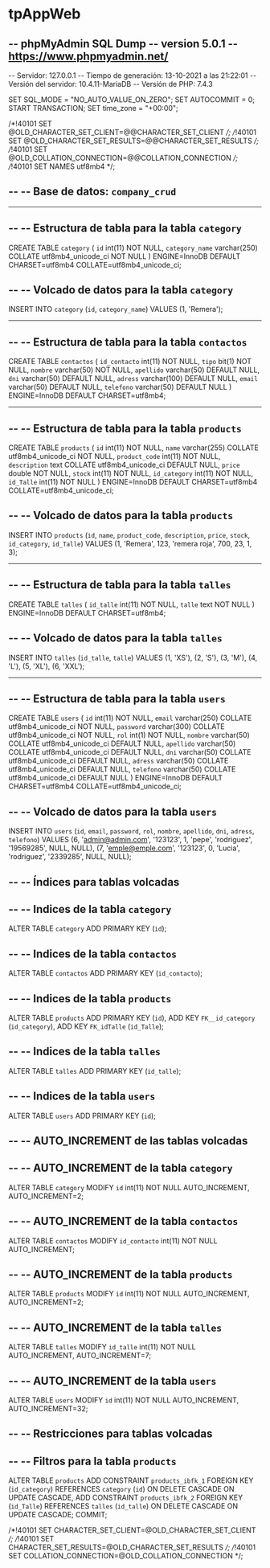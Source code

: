# tpAppWeb


-- phpMyAdmin SQL Dump
-- version 5.0.1
-- https://www.phpmyadmin.net/
--
-- Servidor: 127.0.0.1
-- Tiempo de generación: 13-10-2021 a las 21:22:01
-- Versión del servidor: 10.4.11-MariaDB
-- Versión de PHP: 7.4.3

SET SQL_MODE = "NO_AUTO_VALUE_ON_ZERO";
SET AUTOCOMMIT = 0;
START TRANSACTION;
SET time_zone = "+00:00";


/*!40101 SET @OLD_CHARACTER_SET_CLIENT=@@CHARACTER_SET_CLIENT */;
/*!40101 SET @OLD_CHARACTER_SET_RESULTS=@@CHARACTER_SET_RESULTS */;
/*!40101 SET @OLD_COLLATION_CONNECTION=@@COLLATION_CONNECTION */;
/*!40101 SET NAMES utf8mb4 */;

--
-- Base de datos: `company_crud`
--

-- --------------------------------------------------------

--
-- Estructura de tabla para la tabla `category`
--

CREATE TABLE `category` (
  `id` int(11) NOT NULL,
  `category_name` varchar(250) COLLATE utf8mb4_unicode_ci NOT NULL
) ENGINE=InnoDB DEFAULT CHARSET=utf8mb4 COLLATE=utf8mb4_unicode_ci;

--
-- Volcado de datos para la tabla `category`
--

INSERT INTO `category` (`id`, `category_name`) VALUES
(1, 'Remera');

-- --------------------------------------------------------

--
-- Estructura de tabla para la tabla `contactos`
--

CREATE TABLE `contactos` (
  `id_contacto` int(11) NOT NULL,
  `tipo` bit(1) NOT NULL,
  `nombre` varchar(50) NOT NULL,
  `apellido` varchar(50) DEFAULT NULL,
  `dni` varchar(50) DEFAULT NULL,
  `adress` varchar(100) DEFAULT NULL,
  `email` varchar(50) DEFAULT NULL,
  `telefono` varchar(50) DEFAULT NULL
) ENGINE=InnoDB DEFAULT CHARSET=utf8mb4;

-- --------------------------------------------------------

--
-- Estructura de tabla para la tabla `products`
--

CREATE TABLE `products` (
  `id` int(11) NOT NULL,
  `name` varchar(255) COLLATE utf8mb4_unicode_ci NOT NULL,
  `product_code` int(11) NOT NULL,
  `description` text COLLATE utf8mb4_unicode_ci DEFAULT NULL,
  `price` double NOT NULL,
  `stock` int(11) NOT NULL,
  `id_category` int(11) NOT NULL,
  `id_Talle` int(11) NOT NULL
) ENGINE=InnoDB DEFAULT CHARSET=utf8mb4 COLLATE=utf8mb4_unicode_ci;

--
-- Volcado de datos para la tabla `products`
--

INSERT INTO `products` (`id`, `name`, `product_code`, `description`, `price`, `stock`, `id_category`, `id_Talle`) VALUES
(1, 'Remera', 123, 'remera roja', 700, 23, 1, 3);

-- --------------------------------------------------------

--
-- Estructura de tabla para la tabla `talles`
--

CREATE TABLE `talles` (
  `id_talle` int(11) NOT NULL,
  `talle` text NOT NULL
) ENGINE=InnoDB DEFAULT CHARSET=utf8mb4;

--
-- Volcado de datos para la tabla `talles`
--

INSERT INTO `talles` (`id_talle`, `talle`) VALUES
(1, 'XS'),
(2, 'S'),
(3, 'M'),
(4, 'L'),
(5, 'XL'),
(6, 'XXL');

-- --------------------------------------------------------

--
-- Estructura de tabla para la tabla `users`
--

CREATE TABLE `users` (
  `id` int(11) NOT NULL,
  `email` varchar(250) COLLATE utf8mb4_unicode_ci NOT NULL,
  `password` varchar(300) COLLATE utf8mb4_unicode_ci NOT NULL,
  `rol` int(1) NOT NULL,
  `nombre` varchar(50) COLLATE utf8mb4_unicode_ci DEFAULT NULL,
  `apellido` varchar(50) COLLATE utf8mb4_unicode_ci DEFAULT NULL,
  `dni` varchar(50) COLLATE utf8mb4_unicode_ci DEFAULT NULL,
  `adress` varchar(50) COLLATE utf8mb4_unicode_ci DEFAULT NULL,
  `telefono` varchar(50) COLLATE utf8mb4_unicode_ci DEFAULT NULL
) ENGINE=InnoDB DEFAULT CHARSET=utf8mb4 COLLATE=utf8mb4_unicode_ci;

--
-- Volcado de datos para la tabla `users`
--

INSERT INTO `users` (`id`, `email`, `password`, `rol`, `nombre`, `apellido`, `dni`, `adress`, `telefono`) VALUES
(6, 'admin@admin.com', '123123', 1, 'pepe', 'rodriguez', '19569285', NULL, NULL),
(7, 'emple@emple.com', '123123', 0, 'Lucia', 'rodriguez', '2339285', NULL, NULL);

--
-- Índices para tablas volcadas
--

--
-- Indices de la tabla `category`
--
ALTER TABLE `category`
  ADD PRIMARY KEY (`id`);

--
-- Indices de la tabla `contactos`
--
ALTER TABLE `contactos`
  ADD PRIMARY KEY (`id_contacto`);

--
-- Indices de la tabla `products`
--
ALTER TABLE `products`
  ADD PRIMARY KEY (`id`),
  ADD KEY `FK__id_category` (`id_category`),
  ADD KEY `FK_idTalle` (`id_Talle`);

--
-- Indices de la tabla `talles`
--
ALTER TABLE `talles`
  ADD PRIMARY KEY (`id_talle`);

--
-- Indices de la tabla `users`
--
ALTER TABLE `users`
  ADD PRIMARY KEY (`id`);

--
-- AUTO_INCREMENT de las tablas volcadas
--

--
-- AUTO_INCREMENT de la tabla `category`
--
ALTER TABLE `category`
  MODIFY `id` int(11) NOT NULL AUTO_INCREMENT, AUTO_INCREMENT=2;

--
-- AUTO_INCREMENT de la tabla `contactos`
--
ALTER TABLE `contactos`
  MODIFY `id_contacto` int(11) NOT NULL AUTO_INCREMENT;

--
-- AUTO_INCREMENT de la tabla `products`
--
ALTER TABLE `products`
  MODIFY `id` int(11) NOT NULL AUTO_INCREMENT, AUTO_INCREMENT=2;

--
-- AUTO_INCREMENT de la tabla `talles`
--
ALTER TABLE `talles`
  MODIFY `id_talle` int(11) NOT NULL AUTO_INCREMENT, AUTO_INCREMENT=7;

--
-- AUTO_INCREMENT de la tabla `users`
--
ALTER TABLE `users`
  MODIFY `id` int(11) NOT NULL AUTO_INCREMENT, AUTO_INCREMENT=32;

--
-- Restricciones para tablas volcadas
--

--
-- Filtros para la tabla `products`
--
ALTER TABLE `products`
  ADD CONSTRAINT `products_ibfk_1` FOREIGN KEY (`id_category`) REFERENCES `category` (`id`) ON DELETE CASCADE ON UPDATE CASCADE,
  ADD CONSTRAINT `products_ibfk_2` FOREIGN KEY (`id_Talle`) REFERENCES `talles` (`id_talle`) ON DELETE CASCADE ON UPDATE CASCADE;
COMMIT;

/*!40101 SET CHARACTER_SET_CLIENT=@OLD_CHARACTER_SET_CLIENT */;
/*!40101 SET CHARACTER_SET_RESULTS=@OLD_CHARACTER_SET_RESULTS */;
/*!40101 SET COLLATION_CONNECTION=@OLD_COLLATION_CONNECTION */;
